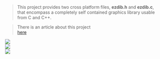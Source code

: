 <p>
<blockquote>This project provides two cross platform files, <b>ezdib.h</b> and <b>ezdib.c</b>, that encompass a completely self contained graphics library usable from C and C++.<br>
</p>
<p>
</blockquote><blockquote>There is an article about this project<br>
<a href='http://www.codeproject.com/Articles/363908/Simple-two-file-graphics-library-for-C-Cplusplus'>here</a>
</p></blockquote>

<img src='http://www.wheresjames.com/extra/ezdib.png'>
<br>
<img src='http://www.wheresjames.com/extra/ezdib_mono.png'>
<br>
<img src='http://www.wheresjames.com/extra/ezdib_dotmatrix.png'>